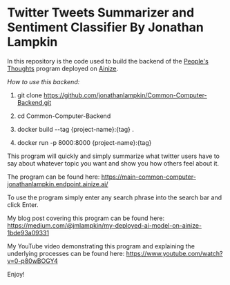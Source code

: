 <h1>Twitter Tweets Summarizer and Sentiment Classifier By Jonathan Lampkin</h1>

In this repository is the code used to build the backend of the [People's Thoughts](https://main-common-computer-jonathanlampkin.endpoint.ainize.ai/) program deployed on [Ainize](https://ainize.ai/).

*How to use this backend:*

1. git clone https://github.com/jonathanlampkin/Common-Computer-Backend.git

2. cd Common-Computer-Backend

3. docker build --tag {project-name}:{tag} . 

4. docker run -p 8000:8000 {project-name}:{tag} 



This program will quickly and simply summarize what twitter users have to say about whatever topic you want and show you how others feel about it.

The program can be found here: https://main-common-computer-jonathanlampkin.endpoint.ainize.ai/

To use the program simply enter any search phrase into the search bar and click Enter.

My blog post covering this program can be found here: https://medium.com/@jmlampkin/my-deployed-ai-model-on-ainize-1bde93a09331

My YouTube video demonstrating this program and explaining the underlying processes can be found here: https://www.youtube.com/watch?v=0-p80wBOGY4

Enjoy!
